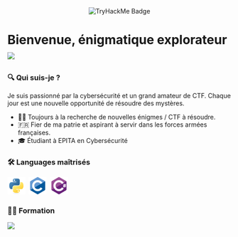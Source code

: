 <div id="header" align="center">
  
  
  <div align="center">
  <img src="https://tryhackme-badges.s3.amazonaws.com/Sorcier77.png" alt="TryHackMe Badge" width="200">
</div>
<div>

  
</div>
  
</div>

<h1>
  Bienvenue, énigmatique explorateur
  <img src="https://media.giphy.com/media/hvRJCLFzcasrR4ia7z/giphy.gif" width="30px"/>
</h1>

### 🔍 Qui suis-je ?

Je suis passionné par la cybersécurité et un grand amateur de CTF. Chaque jour est une nouvelle opportunité de résoudre des mystères.

- 🕵️‍♂️ Toujours à la recherche de nouvelles énigmes / CTF à résoudre.
- 🇫🇷 Fier de ma patrie et aspirant à servir dans les forces armées françaises.
- 🎓 Étudiant à EPITA en Cybersécurité

### 🛠️ Languages maîtrisés

<div>
  <img src="https://github.com/devicons/devicon/blob/master/icons/python/python-original.svg" title="Python" alt="Python" width="40" height="40"/>&nbsp;
  <img src="https://github.com/devicons/devicon/blob/master/icons/c/c-original.svg" title="C" alt="C" width="40" height="40"/>&nbsp;
  <img src="https://github.com/devicons/devicon/blob/master/icons/csharp/csharp-original.svg" title="C#" alt="C#" width="40" height="40"/>&nbsp;
</div>

### 👨‍🎓 Formation
<div align="left">
  <img src="https://external-content.duckduckgo.com/iu/?u=https%3A%2F%2Ftse1.mm.bing.net%2Fth%3Fid%3DOIP.ed_w6ppMCe47UAavwxrlWQHaEK%26pid%3DApi&f=1&ipt=ac0558d1ae125b97007dd1758038ccf724fded8ae615e6de43ab01d997fc9699&ipo=images" width="200"/>
</div>
